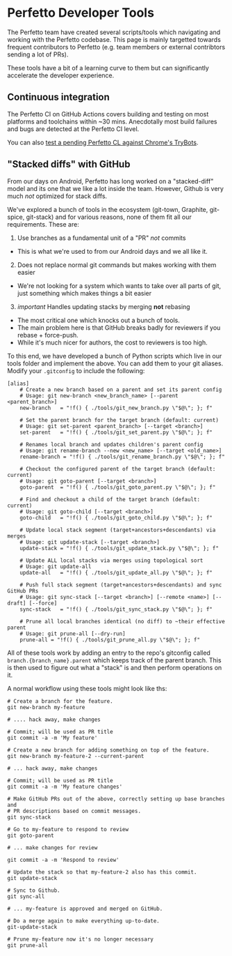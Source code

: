 # Perfetto Developer Tools

The Perfetto team have created several scripts/tools which navigating and
working with the Perfetto codebase. This page is mainly targetted towards
frequent contributors to Perfetto (e.g. team members or external contribtors
sending a lot of PRs).

These tools have a bit of a learning curve to them but can significantly
accelerate the developer experience.

## Continuous integration

The Perfetto CI on GitHub Actions covers building and testing
on most platforms and toolchains within ~30 mins. Anecdotally most build
failures and bugs are detected at the Perfetto CI level.

You can also
[test a pending Perfetto CL against Chrome's TryBots](testing.md#chromium).

## "Stacked diffs" with GitHub

From our days on Android, Perfetto has long worked on a "stacked-diff" model and
its one that we like a lot inside the team. However, Github is very much _not_
optimized for stack diffs.

We've explored a bunch of tools in the ecosystem (git-town, Graphite, git-spice,
git-stack) and for various reasons, none of them fit all our requirements. These
are:

1. Use branches as a fundamental unit of a "PR" _not_ commits

- This is what we're used to from our Android days and we all like it.

2. Does not replace normal git commands but makes working with them easier

- We're not looking for a system which wants to take over all parts of git, just
  something which makes things a bit easier

3. _important_ Handles updating stacks by merging **not** rebasing

- The most critical one which knocks out a bunch of tools.
- The main problem here is that GitHub breaks badly for reviewers if you
  rebase + force-push.
- While it's much nicer for authors, the cost to reviewers is too high.

To this end, we have developed a bunch of Python scripts which live in our tools
folder and implement the above. You can add them to your git aliases. Modify
your `.gitconfig` to include the following:

```
[alias]
    # Create a new branch based on a parent and set its parent config
    # Usage: git new-branch <new_branch_name> [--parent <parent_branch>]
    new-branch   = "!f() { ./tools/git_new_branch.py \"$@\"; }; f"

    # Set the parent branch for the target branch (default: current)
    # Usage: git set-parent <parent_branch> [--target <branch>]
    set-parent   = "!f() { ./tools/git_set_parent.py \"$@\"; }; f"

    # Renames local branch and updates children's parent config
    # Usage: git rename-branch --new <new_name> [--target <old_name>]
    rename-branch = "!f() { ./tools/git_rename_branch.py \"$@\"; }; f"

    # Checkout the configured parent of the target branch (default: current)
    # Usage: git goto-parent [--target <branch>]
    goto-parent  = "!f() { ./tools/git_goto_parent.py \"$@\"; }; f"

    # Find and checkout a child of the target branch (default: current)
    # Usage: git goto-child [--target <branch>]
    goto-child   = "!f() { ./tools/git_goto_child.py \"$@\"; }; f"

    # Update local stack segment (target+ancestors+descendants) via merges
    # Usage: git update-stack [--target <branch>]
    update-stack = "!f() { ./tools/git_update_stack.py \"$@\"; }; f"

    # Update ALL local stacks via merges using topological sort
    # Usage: git update-all
    update-all   = "!f() { ./tools/git_update_all.py \"$@\"; }; f"

    # Push full stack segment (target+ancestors+descendants) and sync GitHub PRs
    # Usage: git sync-stack [--target <branch>] [--remote <name>] [--draft] [--force]
    sync-stack   = "!f() { ./tools/git_sync_stack.py \"$@\"; }; f"

    # Prune all local branches identical (no diff) to ~their effective parent
    # Usage: git prune-all [--dry-run]
    prune-all = "!f() { ./tools/git_prune_all.py \"$@\"; }; f"
```

All of these tools work by adding an entry to the repo's gitconfig called
`branch.{branch_name}.parent` which keeps track of the parent branch. This is
then used to figure out what a "stack" is and then perform operations on it.

A normal workflow using these tools might look like ths:

```
# Create a branch for the feature.
git new-branch my-feature

# .... hack away, make changes

# Commit; will be used as PR title
git commit -a -m 'My feature'

# Create a new branch for adding something on top of the feature.
git new-branch my-feature-2 --current-parent

# ... hack away, make changes

# Commit; will be used as PR title
git commit -a -m 'My feature changes'

# Make GitHub PRs out of the above, correctly setting up base branches and
# PR descriptions based on commit messages.
git sync-stack

# Go to my-feature to respond to review
git goto-parent

# ... make changes for review

git commit -a -m 'Respond to review'

# Update the stack so that my-feature-2 also has this commit.
git update-stack

# Sync to Github.
git sync-all

# ... my-feature is approved and merged on GitHub.

# Do a merge again to make everything up-to-date.
git-update-stack

# Prune my-feature now it's no longer necessary
git prune-all
```
